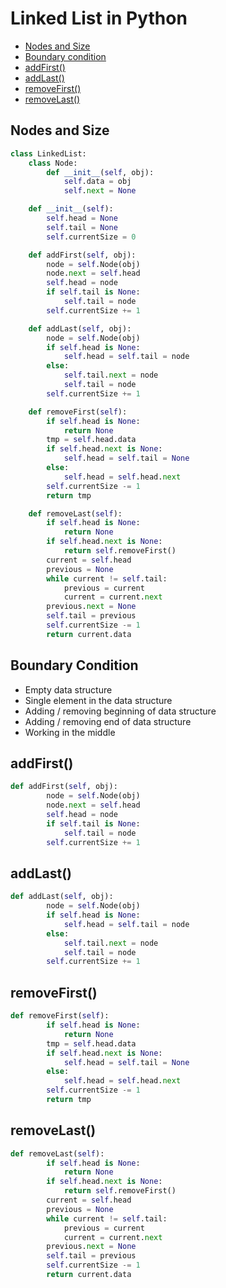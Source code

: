 # Linked List in Python
- [Nodes and Size](#nodes-and-size)
- [Boundary condition](#boundary-condition)
- [addFirst()](#addFirst())
- [addLast()](#addLast())
- [removeFirst()](#removeFirst())
- [removeLast()](#removeLast())

## Nodes and Size
```python
class LinkedList:
    class Node:
        def __init__(self, obj):
            self.data = obj
            self.next = None

    def __init__(self):
        self.head = None
        self.tail = None
        self.currentSize = 0

    def addFirst(self, obj):
        node = self.Node(obj)
        node.next = self.head
        self.head = node
        if self.tail is None:
            self.tail = node
        self.currentSize += 1

    def addLast(self, obj):
        node = self.Node(obj)
        if self.head is None:
            self.head = self.tail = node
        else:
            self.tail.next = node
            self.tail = node
        self.currentSize += 1

    def removeFirst(self):
        if self.head is None:
            return None
        tmp = self.head.data
        if self.head.next is None:
            self.head = self.tail = None
        else:
            self.head = self.head.next
        self.currentSize -= 1
        return tmp

    def removeLast(self):
        if self.head is None:
            return None
        if self.head.next is None:
            return self.removeFirst()
        current = self.head
        previous = None
        while current != self.tail:
            previous = current
            current = current.next
        previous.next = None
        self.tail = previous
        self.currentSize -= 1
        return current.data
```
## Boundary Condition
- Empty data structure
- Single element in the data structure
- Adding / removing beginning of data structure
- Adding / removing end of data structure
- Working in the middle

## addFirst()
```python
def addFirst(self, obj):
        node = self.Node(obj)
        node.next = self.head
        self.head = node
        if self.tail is None:
            self.tail = node
        self.currentSize += 1
```

## addLast()
```python
def addLast(self, obj):
        node = self.Node(obj)
        if self.head is None:
            self.head = self.tail = node
        else:
            self.tail.next = node
            self.tail = node
        self.currentSize += 1
```

## removeFirst()
```python
def removeFirst(self):
        if self.head is None:
            return None
        tmp = self.head.data
        if self.head.next is None:
            self.head = self.tail = None
        else:
            self.head = self.head.next
        self.currentSize -= 1
        return tmp
```

## removeLast()
```python
def removeLast(self):
        if self.head is None:
            return None
        if self.head.next is None:
            return self.removeFirst()
        current = self.head
        previous = None
        while current != self.tail:
            previous = current
            current = current.next
        previous.next = None
        self.tail = previous
        self.currentSize -= 1
        return current.data
```
